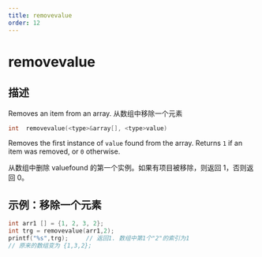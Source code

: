```yaml
---
title: removevalue
order: 12
---
```


# removevalue

## 描述

Removes an item from an array. 从数组中移除一个元素

```c
int  removevalue(<type>&array[], <type>value)
```

Removes the first instance of `value` found from the array. Returns `1` if an
item was removed, or `0` otherwise.

从数组中删除 valuefound 的第一个实例。如果有项目被移除，则返回 1，否则返回 0。

## 示例：移除一个元素

```c
int arr1 [] = {1, 2, 3, 2};
int trg = removevalue(arr1,2);
printf("%s",trg);     // 返回1. 数组中第1个"2"的索引为1
// 原来的数组变为 {1,3,2};
```
